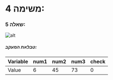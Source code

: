 # משימה 4:

### שאלה 5:

![alt](https://i.imgur.com/WUc7KBl.png)

##### טבלאת המעקב:
Variable | num1 | num2 | num3 | check |
--- | --- | --- | --- | --- |
Value | 6 | 45 | 73 | 0 | 
